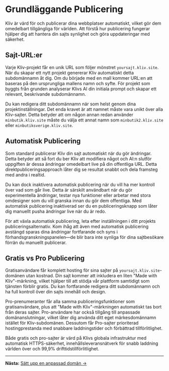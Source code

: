 # Grundläggande Publicering

Kliv är värd för och publicerar dina webbplatser automatiskt, vilket gör dem omedelbart tillgängliga för världen. Att förstå hur publicering fungerar hjälper dig att hantera din sajts synlighet och göra uppdateringar med säkerhet.

## Sajt-URL:er

Varje Kliv-projekt får en unik URL som följer mönstret `yoursajt.kliv.site`. När du skapar ett nytt projekt genererar Kliv automatiskt detta subdomännamn åt dig. Om du började med en mall kommer URL:en att baseras på den ursprungliga mallens namn och syfte. För projekt som byggts från grunden analyserar Klivs AI din initiala prompt och skapar ett relevant, beskrivande subdomännamn.

Du kan redigera ditt subdomännamn när som helst genom dina projektinställningar. Det enda kravet är att namnet måste vara unikt över alla Kliv-sajter. Detta betyder att om någon annan redan använder `minbutik.kliv.site` måste du välja ett annat namn som `minbutik2.kliv.site` eller `minbutiksverige.kliv.site`.

## Automatisk Publicering

Som standard publicerar Kliv din sajt automatiskt när du gör ändringar. Detta betyder att så fort du ber Kliv att modifiera något och AI:n slutför uppgiften är dessa ändringar omedelbart live på din offentliga URL. Detta direktpubliceringsapproach låter dig se resultat snabbt och dela framsteg med andra i realtid.

Du kan dock inaktivera automatisk publicering när du vill ha mer kontroll över vad som går live. Detta är särskilt användbart när du gör experimentella ändringar, testar nya funktioner eller arbetar med stora omdesigner som du vill granska innan du gör dem offentliga. Med automatisk publicering inaktiverad ser du en publiceringsknapp som låter dig manuellt pusha ändringar live när du är redo.

För att växla automatisk publicering, leta efter inställningen i ditt projekts publiceringsalternativ. Kom ihåg att även med automatisk publicering avstängd sparas dina ändringar fortfarande och syns i förhandsgranskningspanelen—de blir bara inte synliga för dina sajtbesökare förrän du manuellt publicerar.

## Gratis vs Pro Publicering

Gratisanvändare får komplett hosting för sina sajter på `yoursajt.kliv.site`-domänen utan kostnad. Din sajt kommer att inkludera en liten "Made with Kliv"-märkning, vilket hjälper till att stödja vår plattform samtidigt som tjänsten förblir gratis. Du kan fortfarande redigera ditt subdomännamn och ha full kontroll över din sajts innehåll och design.

Pro-prenumeranter får alla samma publiceringsfunktioner som gratisanvändare, plus att "Made with Kliv"-märkningen automatiskt tas bort från deras sajter. Pro-användare har också tillgång till anpassade domänanslutningar, vilket låter dig använda ditt eget märkesdomännamn istället för Kliv-subdomänen. Dessutom får Pro-sajter prioriterad hostingprestanda med snabbare laddningstider och förbättrad tillförlitlighet.

Både gratis och pro-sajter är värd på Klivs globala infrastruktur med automatisk HTTPS-säkerhet, innehållsleveransnätverk för snabb laddning världen över och 99,9% drifttidstillförlitlighet.

---

**Nästa:** [Sätt upp en anpassad domän →](/sv/publishing/custom-domains)